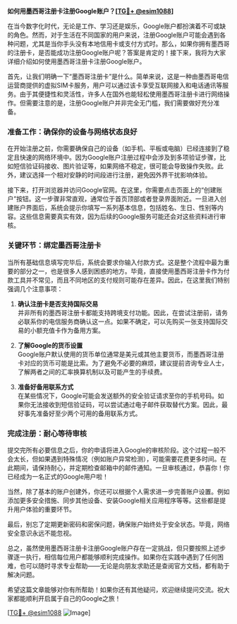 **如何用墨西哥注册卡注册Google账户？[[TG💪+ @esim1088](https://t.me/s/esim1088)]**

在当今数字化时代，无论是工作、学习还是娱乐，Google账户都扮演着不可或缺的角色。然而，对于生活在不同国家的用户来说，注册Google账户可能会遇到各种问题，尤其是当你手头没有本地信用卡或支付方式时。那么，如果你拥有墨西哥的注册卡，是否能成功注册Google账户呢？答案是肯定的！接下来，我将为大家详细介绍如何使用墨西哥注册卡注册Google账户。

首先，让我们明确一下“墨西哥注册卡”是什么。简单来说，这是一种由墨西哥电信运营商提供的虚拟SIM卡服务，用户可以通过该卡享受互联网接入和电话通讯等服务。由于其便捷性和灵活性，许多人在国外也能轻松使用墨西哥注册卡进行网络操作。但需要注意的是，注册Google账户并非完全无门槛，我们需要做好充分准备。

### **准备工作：确保你的设备与网络状态良好**
在开始注册之前，你需要确保自己的设备（如手机、平板或电脑）已经连接到了稳定且快速的网络环境中。因为Google账户注册过程中会涉及到多项验证步骤，比如短信验证码接收、图片验证等，如果网络不稳定，很可能会导致操作失败。此外，建议选择一个相对安静的时间段进行注册，避免因外界干扰影响体验。

接下来，打开浏览器并访问Google官网。在这里，你需要点击页面上的“创建账户”按钮。这一步骤非常直观，通常位于首页顶部或者登录界面附近。一旦进入创建账户界面后，系统会提示你填写一系列基本信息，包括姓名、生日、性别等内容。这些信息需要真实有效，因为后续的Google服务可能还会对这些资料进行审核。

### **关键环节：绑定墨西哥注册卡**
当所有基础信息填写完毕后，系统会要求你输入付款方式。这是整个流程中最为重要的部分之一，也是很多人感到困惑的地方。毕竟，直接使用墨西哥注册卡作为付款工具并不常见，而且不同地区的支付规则可能存在差异。因此，在这里我们特别强调几个注意事项：

1. **确认注册卡是否支持国际交易**  
   并非所有的墨西哥注册卡都能支持跨境支付功能。因此，在尝试注册前，请务必联系你的电信服务商确认这一点。如果不确定，可以先购买一张支持国际交易的小额充值卡作为备用方案。

2. **了解Google的货币设置**  
   Google账户默认使用的货币单位通常是美元或其他主要货币，而墨西哥注册卡对应的货币可能是比索。为了避免不必要的麻烦，建议提前咨询专业人士，了解两者之间的汇率换算机制以及可能产生的手续费。

3. **准备好备用联系方式**  
   在某些情况下，Google可能会发送额外的安全验证请求至你的手机号码。如果你无法接收到短信验证码，可以尝试通过电子邮件获取替代方案。因此，最好事先准备好至少两个可用的备用联系方式。

### **完成注册：耐心等待审核**
提交完所有必要信息之后，你的申请将进入Google的审核阶段。这个过程一般不会太长，但如果遇到特殊情况（例如账户异常检测），可能需要花费更多时间。在此期间，请保持耐心，并定期检查邮箱中的邮件通知。一旦审核通过，恭喜你！你已经成为一名正式的Google用户啦！

当然，除了基本的账户创建外，你还可以根据个人需求进一步完善账户设置。例如添加更多安全措施、同步其他设备、安装Google相关应用程序等等。这些都是提升用户体验的重要环节。

最后，别忘了定期更新密码和密保问题，确保账户始终处于安全状态。毕竟，网络安全意识永远不能忽视。

总之，虽然使用墨西哥注册卡注册Google账户存在一定挑战，但只要按照上述步骤逐一执行，相信每位用户都能够顺利完成操作。如果你在实践中遇到了任何困难，也可以随时寻求专业帮助——无论是向朋友求助还是查阅官方文档，都有助于解决问题。

希望这篇文章能够对你有所帮助！如果你还有其他疑问，欢迎继续提问交流。祝大家都能顺利开启属于自己的Google之旅！

[[TG💪+ @esim1088](https://t.me/s/esim1088) ![Image](https://i.postimg.cc/4NQfJmqS/Snipaste-2025-05-13-00-14-12.png)]